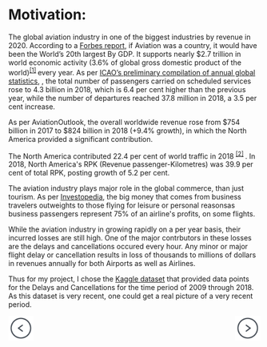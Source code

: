 
# Motivation:

The global aviation industry in one of the biggest industries by revenue in 2020. 
According to a <a href="https://www.forbes.com/sites/jamesasquith/2020/04/06/if-aviation-was-a-country-it-would-be-the-worlds-20th-largest-by-gdp/#75a00acde5b5" target="_blank">Forbes report</a>, 
if Aviation was a country, it would have been the World’s 20th largest By GDP. 
It supports nearly $2.7 trillion in world economic activity (3.6% of global gross domestic product of the world)<sup>[[1]](https://aviationbenefits.org/economic-growth/adding-value-to-the-economy/) </sup> every year. 
As per 
<a href="https://www.icao.int/annual-report-2018/Pages/the-world-of-air-transport-in-2018.aspx" target="_blank">ICAO’s preliminary compilation of annual global statistics</a>,
, the total number of passengers carried on scheduled services rose to 4.3 billion in 2018, 
which is 6.4 per cent higher than the previous year, while the number of departures reached 37.8 million 
in 2018, a 3.5 per cent increase.

As per AviationOutlook, the overall worldwide revenue rose from $754 billion 
in 2017 to $824 billion in 2018 (+9.4% growth), in which the North America provided a
significant contribution.

The North America contributed 22.4 per cent of world traffic in 2018
<sup>[[2]](https://aviationbenefits.org/economic-growth/adding-value-to-the-economy/) </sup>.
In 2018, North America's RPK (Revenue passenger-Kilometres) was 39.9 per cent of total RPK, posting growth of 5.2 per cent.
 
The aviation industry plays major role in the global commerce, than just tourism. As per <a href="(https://www.investopedia.com/ask/answers/041315/how-much-revenue-airline-industry-comes-business-travelers-compared-leisure-travelers.asp">Investopedia</a>,
the big money that comes from business travelers outweights to those flying for leisure or personal reasonsas business passengers represent 75% of an airline's profits, on some flights.

While the aviation industry in growing rapidly on a per year basis, their incurred losses are still high. 
One of the major contrbutors in these losses are the delays and cancellations occured every hour. 
Any minor or major flight delay or cancellation results in loss of thousands to 
millions of dollars in revenues annually for both Airports as well as Airlines. 

Thus for my project, I chose the [Kaggle dataset](https://www.kaggle.com) 
that provided data points for the Delays and Cancellations for the time period of 
2009 through 2018. As this dataset is very recent, one could get a real picture of 
a very recent period.

<div class="parent" style="display: inline-block;width: 100%;">
    <div class="header3" style="display: inline;float: left;width: 50%;">
        <a href=""><img src="images/prev-page.png" style="max-width: 50px"></a>
    </div>
    <div style="text-align: right;display: inline;cursor:pointer;float: right;right: -6px;" align="right"> 
        <a href="about"><img src="images/next-page.png" style="max-width: 50px"></a>
    </div>
</div>